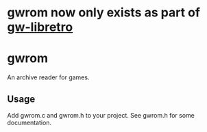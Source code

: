 # gwrom now only exists as part of [gw-libretro](https://github.com/libretro/gw-libretro)

# gwrom

An archive reader for games.

## Usage

Add gwrom.c and gwrom.h to your project. See gwrom.h for some documentation.